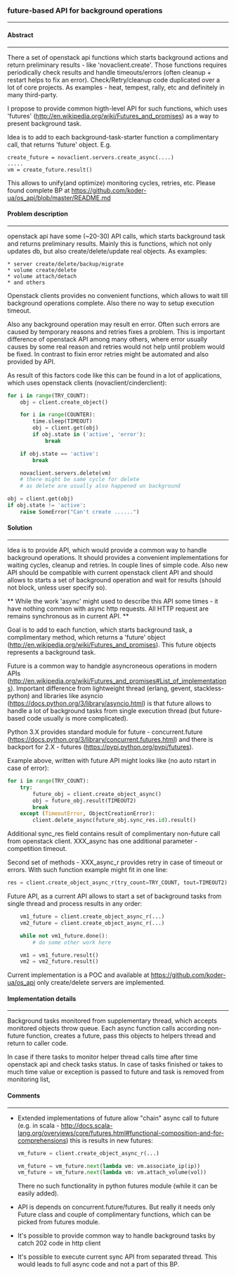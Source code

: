 ### future-based API for background operations
----------------------------------------------

#### Abstract
-------------

There a set of openstack api functions which starts background actions
and return preliminary results - like 'novaclient.create'. Those functions
requires periodically check results and handle timeouts/errors
(often cleanup + restart helps to fix an error).
Check/Retry/cleanup code duplicated over a lot of core projects.
As examples - heat, tempest, rally, etc and definitely in many third-party.

I propose to provide common higth-level API for such functions, which uses
'futures' (http://en.wikipedia.org/wiki/Futures_and_promises) as a way to
present background task.

Idea is to add to each background-task-starter function a complimentary call,
that returns 'future' object. E.g.

    create_future = novaclient.servers.create_async(....)
    .....
    vm = create_future.result()

This allows to unify(and optimize) monitoring cycles, retries, etc.
Please found complete BP at
https://github.com/koder-ua/os_api/blob/master/README.md

#### Problem description
------------------------

openstack api have some (~20-30) API calls, which starts background task
and returns preliminary results. Mainly this is functions, which not only
updates db, but also create/delete/update real objects. As examples:

    * server create/delete/backup/migrate
    * volume create/delete
    * volume attach/detach
    * and others

Openstack clients provides no convenient functions, which allows to
wait till background operations complete. Also there no way to setup
execution timeout.

Also any background operation may result en error. Often such errors
are caused by temporary reasons and retries fixes a problem. This is
important difference of openstack API among many others, where
error usually causes by some real reason and retries would not help
until problem would be fixed. In contrast to fixin error retries might
be automated and also provided by API.

As result of this factors code like this can be found in a lot of applications,
which uses openstack clients (novaclient/cinderclient):

```python
for i in range(TRY_COUNT):
    obj = client.create_object()

    for i in range(COUNTER):
        time.sleep(TIMEOUT)
        obj = client.get(obj)
        if obj.state in ('active', 'error'):
            break

    if obj.state == 'active':
        break

    novaclient.servers.delete(vm)
    # there might be same cycle for delete
    # as delete are usually also happened un background

obj = client.get(obj)
if obj.state != 'active':
    raise SomeError("Can't create ......")
```

#### Solution
-------------

Idea is to provide API, which would provide a common way to
handle background operations. It should provides a convenient
implementations for waiting cycles, cleanup and retries. In
couple lines of simple code. Also new API should be compatible with
current openstack client API and should allows to starts a set of
background operation and wait for results (should not block, unless
user specify so).

** While the work 'async' might used to describe this API some times -
it have nothing common with async http requests. All HTTP request are
remains synchronous as in current API. **

Goal is to add to each function, which starts background task, a
complimentary method, which returns a 'future' object
(http://en.wikipedia.org/wiki/Futures_and_promises).
This future objects represents a background task.

Future is a common way to handgle asyncroneous operations in modern APIs
(http://en.wikipedia.org/wiki/Futures_and_promises#List_of_implementations).
Important difference from lightweight thread (erlang, gevent,
stackless-python) and libraries like asyncio
(https://docs.python.org/3/library/asyncio.html)
is that future allows to handle a lot of background tasks from
single execution thread (but future-based code usually is more complicated).

Python 3.X provides standard module for future - concurrent.future
(https://docs.python.org/3/library/concurrent.futures.html)
and there is backport for 2.X - futures (https://pypi.python.org/pypi/futures).

Example above, written with future API might looks like
(no auto rstart in case of error):

```python
for i in range(TRY_COUNT):
    try:
        future_obj = client.create_object_async()
        obj = future_obj.result(TIMEOUT2)
        break
    except (TimeoutError, ObjectCreationError):
        client.delete_async(future_obj.sync_res.id).result()
```

Additional sync_res field contains result of complimentary non-future
call from openstack client. XXX_async has one additional parameter -
competition timeout.

Second set of methods - XXX_async_r provides retry in case of
timeout or errors. With such function example might fit in one line:

```python
res = client.create_object_async_r(try_count=TRY_COUNT, tout=TIMEOUT2).result()
```

Future API, as a current API allows to start a set of background tasks
from single thread and process results in any order:


```python
    vm1_future = client.create_object_async_r(...)
    vm2_future = client.create_object_async_r(...)

    while not vm1_future.done():
        # do some other work here

    vm1 = vm1_future.result()
    vm2 = vm2_future.result()
```

Current implementation is a POC and available at
https://github.com/koder-ua/os_api only create/delete
servers are implemented.

#### Implementation details
---------------------------

Background tasks monitored from supplementary thread, which
accepts monitored objects throw queue. Each async function
calls according non-future function, creates a future,
pass this objects to helpers thread and return to caller code.

In case if there tasks to monitor helper thread calls time
after time openstack api and check tasks status. In case of tasks
finished or takes to much time value or exception is passed to
future and task is removed from monitoring list,

#### Comments
-------------

  * Extended implementations of future allow "chain" async call to future
    (e.g. in scala -
    http://docs.scala-lang.org/overviews/core/futures.html#functional-composition-and-for-comprehensions)
    this is results in new futures:

    ```python
    vm_future = client.create_object_async_r(...)

    vm_future = vm_future.next(lambda vm: vm.associate_ip(ip))
    vm_future = vm_future.next(lambda vm: vm.attach_volume(vol))

    ```
    There no such functionality in python futures module (while
    it can be easily added).

  * API is depends on concurrent.future/futures. But really it needs
    only Future class and couple of complimentary functions,
    which can be picked from futures module.

  * It's possible to provide common way to handle background tasks by
    catch 202 code in http client

  * It's possible to execute current sync API from separated thread.
    This would leads to full async code and not a part of this BP.
